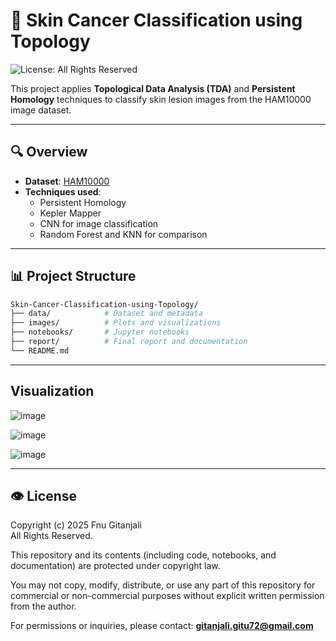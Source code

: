 # 🧬 Skin Cancer Classification using Topology
![License: All Rights Reserved](https://img.shields.io/badge/license-All--Rights--Reserved-red)

This project applies **Topological Data Analysis (TDA)** and **Persistent Homology** techniques to classify skin lesion images from the HAM10000 image dataset.

---

## 🔍 Overview

- **Dataset**: [HAM10000](https://www.kaggle.com/datasets/kmader/skin-cancer-mnist-ham10000)
- **Techniques used**:
  - Persistent Homology
  - Kepler Mapper
  - CNN for image classification
  - Random Forest and KNN for comparison

---

## 📊 Project Structure

```bash
Skin-Cancer-Classification-using-Topology/
├── data/            # Dataset and metadata
├── images/          # Plots and visualizations
├── notebooks/       # Jupyter notebooks
├── report/          # Final report and documentation
└── README.md
```

---
## Visualization

![image](https://github.com/user-attachments/assets/a8bb4921-d29e-4947-881b-399d1ed3835d)

![image](https://github.com/user-attachments/assets/69fec0ce-8db0-4b1e-a31c-9ed76e9abe16)

![image](https://github.com/user-attachments/assets/dfaec990-d587-44dc-acef-a62c44af9174)


---

## 👁️ License

Copyright (c) 2025 Fnu Gitanjali  
All Rights Reserved.

This repository and its contents (including code, notebooks, and documentation) are protected under copyright law.

You may not copy, modify, distribute, or use any part of this repository for commercial or non-commercial purposes without explicit written permission from the author.

For permissions or inquiries, please contact: **gitanjali.gitu72@gmail.com**


